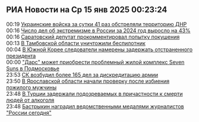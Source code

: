 <h2>РИА Новости на Ср 15 янв 2025 00:23:24</h2>
<div class="rssn table">
  <span class="smaller gray hspace">00:19</span> <a class="nodecor" href="https://ria.ru/20250115/vojska-1993749975.html">Украинские войска за сутки 41 раз обстреляли территорию ДНР</a>
</div>
<div class="rssn table">
  <span class="smaller gray hspace">00:16</span> <a class="nodecor" href="https://ria.ru/20250115/chislo-1993749833.html">Число дел об экстремизме в России за 2024 год выросло на 43%</a>
</div>
<div class="rssn table">
  <span class="smaller gray hspace">00:16</span> <a class="nodecor" href="https://ria.ru/20250115/pokushenie-1993749660.html">Саратовский депутат прокомментировал попытку покушения</a>
</div>
<div class="rssn table">
  <span class="smaller gray hspace">00:13</span> <a class="nodecor" href="https://ria.ru/20250115/bespilotnik-1993749478.html">В Тамбовской области уничтожили беспилотник</a>
</div>
<div class="rssn table">
  <span class="smaller gray hspace">00:04</span> <a class="nodecor" href="https://ria.ru/20250115/arest-1993749233.html">В Южной Корее следователи намерены задержать отстраненного президента</a>
</div>
<div class="rssn table">
  <span class="smaller gray hspace">00:00</span> <a class="nodecor" href="https://realty.ria.ru/20250115/zhk-1993701865.html">"Дарс" может приобрести проблемный жилой комплекс Seven Suns в Подмосковье </a>
</div>
<div class="rssn table">
  <span class="smaller gray hspace">23:53</span> <a class="nodecor" href="https://ria.ru/20250114/sk-1993748904.html">СК возбудил более 165 дел за дискредитацию армии</a>
</div>
<div class="rssn table">
  <span class="smaller gray hspace">23:50</span> <a class="nodecor" href="https://ria.ru/20250114/rybinsk-1993748763.html">В Ярославской области начали проверку после избиения пожилого мужчины</a>
</div>
<div class="rssn table">
  <span class="smaller gray hspace">23:48</span> <a class="nodecor" href="https://ria.ru/20250114/stambul-1993748589.html">В Турции задержали подозреваемых в причастности к смерти людей от алкоголя</a>
</div>
<div class="rssn table">
  <span class="smaller gray hspace">23:48</span> <a class="nodecor" href="https://ria.ru/20250114/bastrykin-1993748449.html">Бастрыкин наградил ведомственными медалями журналистов "России сегодня"</a>
</div>